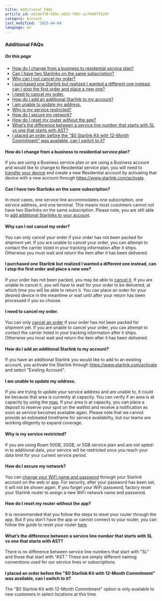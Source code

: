 ```yaml
---
title: Additional FAQs
article_id: e618e770-585c-a025-f06c-ac7440ff929f
category: Account
last_modified: '2025-04-04'
language: en
---
```


### Additional FAQs
##### On this page
  * [How do I change from a business to residential service plan?](https://www.starlink.com/support/article/#how-do-i-change-from-a-business-to-residential-service-plan)
  * [Can I have two Starlinks on the same subscription?](https://www.starlink.com/support/article/#can-i-have-two-starlinks-on-the-same-subscription)
  * [Why can I not cancel my order?](https://www.starlink.com/support/article/#why-can-i-not-cancel-my-order)
  * [I purchased one Starlink but realized I wanted a different one instead, can I stop the first order and place a new one?](https://www.starlink.com/support/article/#i-purchased-one-starlink-but-realized-i-wanted-a-different-one-instead-can-i-stop-the-first-order-and-place-a-new-one)
  * [I need to cancel my order.](https://www.starlink.com/support/article/#i-need-to-cancel-my-order)
  * [How do I add an additional Starlink to my account?](https://www.starlink.com/support/article/#how-do-i-add-an-additional-starlink-to-my-account)
  * [I am unable to update my address.](https://www.starlink.com/support/article/#i-am-unable-to-update-my-address)
  * [Why is my service restricted?](https://www.starlink.com/support/article/#why-is-my-service-restricted)
  * [How do I secure my network?](https://www.starlink.com/support/article/#how-do-i-secure-my-network)
  * [How do I reset my router without the app?](https://www.starlink.com/support/article/#how-do-i-reset-my-router-without-the-app)
  * [What’s the difference between a service line number that starts with SL vs one that starts with AST?](https://www.starlink.com/support/article/#what-s-the-difference-between-a-service-line-number-that-starts-with-sl-vs-one-that-starts-with-ast)
  * [I placed an order before the "$0 Starlink Kit with 12-Month Commitment" was available, can I switch to it?](https://www.starlink.com/support/article/#i-placed-an-order-before-the-0-starlink-kit-with-12-month-commitment-was-available-can-i-switch-to-it)


#### How do I change from a business to residential service plan?
If you are using a Business service plan or are using a Business account and would like to change to Residential service plan, you will need to [transfer your device](https://www.starlink.com/support/article/<https:/www.starlink.com/support/article/f3cad923-ed28-f957-365c-787f8fe2e4a2>) and create a new Residential account by activating that device with a new account through <https://www.starlink.com/activate>. 
#### Can I have two Starlinks on the same subscription?
In most cases, one service line accommodates one subscription, one service address, and one terminal. This means most cusotmers cannot not have two Starlinks on the same subscription. Please note, you are still able to [add additional Starlinks to your account](https://www.starlink.com/support/article/<https:/www.starlink.com/support/article/90bab5a0-7269-f17e-d9d2-81d70843141e>).
#### Why can I not cancel my order?
You can only cancel your order if your order has not been packed for shipment yet. If you are unable to cancel your order, you can attempt to contact the carrier listed in your tracking information after it ships. Otherwise you must wait and return the item after it has been delivered.
#### I purchased one Starlink but realized I wanted a different one instead, can I stop the first order and place a new one?
If your order has not been packed, you may be able to [cancel it](https://www.starlink.com/support/article/<https:/www.starlink.com/support/article/46fcbc54-5e06-eccb-4dcb-6bfee0e66d4e>). If you are unable to cancel it, you will have to wait for your order to be delivered, at which time you will be able to return it. You can place an order for your desired device in the meantime or wait until after your return has been processed if you so choose. 
#### I need to cancel my order.
You can only [cancel an order](https://www.starlink.com/support/article/<https:/www.starlink.com/support/article/46fcbc54-5e06-eccb-4dcb-6bfee0e66d4e>) if your order has not been packed for shipment yet. If you are unable to cancel your order, you can attempt to contact the carrier listed in your tracking information after it ships. Otherwise you must wait and return the item after it has been delivered.
#### How do I add an additional Starlink to my account?
If you have an additional Starlink you would like to add to an existing account, you activate the Starlink through <https://www.starlink.com/activate> and select "Existing Account".
#### I am unable to update my address.
If you are trying to update your service address and are unable to, it could be because that area is currently at capacity. You can verify if an area is at capacity by using the [map](https://www.starlink.com/support/article/<https:/www.starlink.com/map>). 
If your area is at capacity, you can place a deposit to reserve your spot on the waitlist and receive a notification as soon as service becomes available again. Please note that we cannot provide an estimated timeframe for service availability, but our teams are working diligently to expand coverage.
#### Why is my service restricted?
If you are using Roam 50GB, 20GB, or 5GB service plan and are not opted-in to additional data, your service will be restricted once you reach your data limit for your current service period. 
#### How do I secure my network?
You can [change your WiFi name and password](https://www.starlink.com/support/article/<https:/www.starlink.com/support/article/84fa18cf-758c-6fee-98e7-756d75d6f811>) through your Starlink account on the web or app. 
For security, after your password has been set, it will not be shown again. If you forget your WiFi password, factory reset your Starlink router to assign a new WiFi network name and password.
#### How do I reset my router without the app?
It is recommended that you follow the steps to reset your router through the app. But if you don't have the app or cannot connect to your router, you can follow the guide to reset your router [here](https://www.starlink.com/support/article/<https:/www.starlink.com/support/article/d68ed178-4d54-b486-b7d8-2a6273917632>).
#### What’s the difference between a service line number that starts with SL vs one that starts with AST?
There is no difference between service line numbers that start with "SL" and those that start with "AST." These are simply different naming conventions used for our service lines or subscriptions.
#### I placed an order before the "$0 Starlink Kit with 12-Month Commitment" was available, can I switch to it?
The "$0 Starlink Kit with 12-Month Commitment" option is only available to new customers in select locations at this time. 